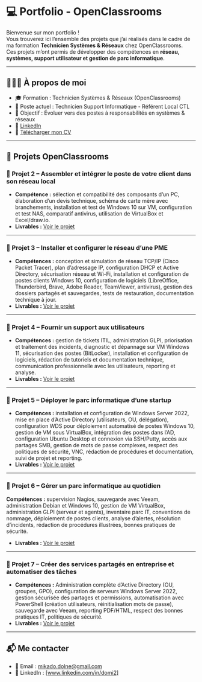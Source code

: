 # 💻 Portfolio - OpenClassrooms

Bienvenue sur mon portfolio !  
Vous trouverez ici l’ensemble des projets que j’ai réalisés dans le cadre de ma formation **Technicien Systèmes & Réseaux** chez OpenClassrooms.  
Ces projets m’ont permis de développer des compétences en **réseau, systèmes, support utilisateur et gestion de parc informatique**.  

---

## 👨🏽‍💻 À propos de moi
- 🎓 Formation : Technicien Systèmes & Réseaux (OpenClassrooms)  
- 💼 Poste actuel : Technicien Support Informatique - Référent Local CTL
- 🎯 Objectif : Évoluer vers des postes à responsabilités en systèmes & réseaux  
- 🔗 [LinkedIn](https://www.linkedin.com/in/domi2)
- 📄 [Télécharger mon CV](./CV.pdf) 

---

## 📂 Projets OpenClassrooms

### 🔹 Projet 2 – Assembler et intégrer le poste de votre client dans son réseau local
- **Compétence :** sélection et compatibilité des composants d’un PC, élaboration d’un devis technique, schéma de carte mère avec branchements, installation et test de Windows 10 sur VM, configuration et test NAS, comparatif antivirus, utilisation de VirtualBox et Excel/draw.io.
- **Livrables :** [Voir le projet](./MD_P2_assemblez-et-integrez-le-poste-de-votre-client-dans-son-reseau-local_2023-09-01)

---

### 🔹 Projet 3 – Installer et configurer le réseau d’une PME 
- **Compétences :** conception et simulation de réseau TCP/IP (Cisco Packet Tracer), plan d’adressage IP, configuration DHCP et Active Directory, sécurisation réseau et Wi-Fi, installation et configuration de postes clients Windows 10, configuration de logiciels (LibreOffice, Thunderbird, Brave, Adobe Reader, TeamViewer, antivirus), gestion des dossiers partagés et sauvegardes, tests de restauration, documentation technique à jour.
- **Livrables :** [Voir le projet](./MD_P3_installez-et-configurez-le-reseau-dune-pme_2023-09-27)

---

### 🔹 Projet 4 – Fournir un support aux utilisateurs
- **Compétences :** gestion de tickets ITIL, administration GLPI, priorisation et traitement des incidents, diagnostic et dépannage sur VM Windows 11, sécurisation des postes (BitLocker), installation et configuration de logiciels, rédaction de tutoriels et documentation technique, communication professionnelle avec les utilisateurs, reporting et analyse.
- **Livrables :** [Voir le projet](./MD_P4_fournissez-un-support-aux-utilisateurs-1_2023-10-16)

---

### 🔹 Projet 5 – Déployer le parc informatique d’une startup
- **Compétences :** installation et configuration de Windows Server 2022, mise en place d’Active Directory (utilisateurs, OU, délégation), configuration WDS pour déploiement automatisé de postes Windows 10, gestion de VM sous VirtualBox, intégration des postes dans l’AD, configuration Ubuntu Desktop et connexion via SSH/Putty, accès aux partages SMB, gestion de mots de passe complexes, respect des politiques de sécurité, VNC, rédaction de procédures et documentation, suivi de projet et reporting.
- **Livrables :** [Voir le projet](./MD_P5_deployez-le-parc-informatique-dune-start-up-1_2023-11-14)

---

### 🔹 Projet 6 – Gérer un parc informatique au quotidien
**Compétences :** supervision Nagios, sauvegarde avec Veeam, administration Debian et Windows 10, gestion de VM VirtualBox, administration GLPI (serveur et agents), inventaire parc IT, conventions de nommage, déploiement de postes clients, analyse d’alertes, résolution d’incidents, rédaction de procédures illustrées, bonnes pratiques de sécurité.
- **Livrables :** [Voir le projet](./MD_P6_gerez-un-parc-informatique-au-quotidien-1_2023-12-05)

---

### 🔹 Projet 7 – Créer des services partagés en entreprise et automatiser des tâches 
- **Compétences :** Administration complète d’Active Directory (OU, groupes, GPO), configuration de serveurs Windows Server 2022, gestion sécurisée des partages et permissions, automatisation avec PowerShell (création utilisateurs, réinitialisation mots de passe), sauvegarde avec Veeam, reporting PDF/HTML, respect des bonnes pratiques IT, politiques de sécurité.
- **Livrables :** [Voir le projet](./MD_P7_creez-des-services-partages-en-entreprise-et-automatisez-des-taches-1_2024-01-09)

---

## 📬 Me contacter
- 📧 Email : mikado.dolne@gmail.com  
- 🔗 LinkedIn : [www.linkedin.com/in/domi2]    
